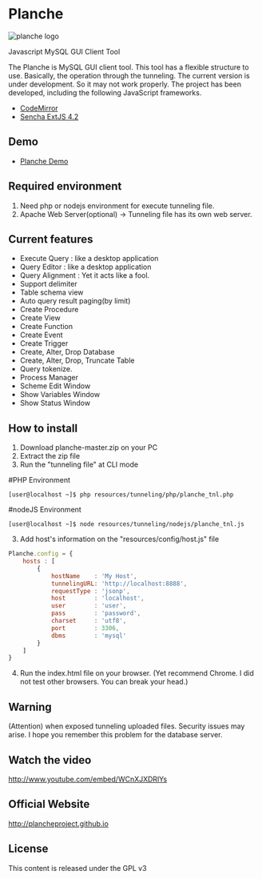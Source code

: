 Planche
=========

![planche logo](http://www.makewebapp.net/planche-logo/logo.jpg)

Javascript MySQL GUI Client Tool

The Planche is MySQL GUI client tool. This tool has a flexible structure to use. Basically, the operation through the tunneling.
The current version is under development. So it may not work properly. The project has been developed, including the following JavaScript frameworks.

- [CodeMirror](http://codemirror.net/)
- [Sencha ExtJS 4.2](http://www.sencha.com/products/extjs/)

Demo
----
- [Planche Demo](http://www.makewebapp.net/planche)


Required environment
----
1. Need php or nodejs environment for execute tunneling file.
2. Apache Web Server(optional) -> Tunneling file has its own web server.


Current features
----
- Execute Query : like a desktop application
- Query Editor : like a desktop application
- Query Alignment : Yet it acts like a fool.
- Support delimiter
- Table schema view
- Auto query result paging(by limit)
- Create Procedure
- Create View
- Create Function
- Create Event
- Create Trigger
- Create, Alter, Drop Database
- Create, Alter, Drop, Truncate Table
- Query tokenize.
- Process Manager
- Scheme Edit Window
- Show Variables Window
- Show Status Window


How to install
----

1. Download planche-master.zip on your PC
2. Extract the zip file
2. Run the "tunneling file" at CLI mode

#PHP Environment
```
[user@localhost ~]$ php resources/tunneling/php/planche_tnl.php
```

#nodeJS Environment
```
[user@localhost ~]$ node resources/tunneling/nodejs/planche_tnl.js
```

3. Add host's information on the "resources/config/host.js" file

```js
Planche.config = {
    hosts : [
        {
            hostName    : 'My Host',
            tunnelingURL: 'http://localhost:8888',
            requestType : 'jsonp',
            host        : 'localhost',
            user        : 'user',
            pass        : 'password',
            charset     : 'utf8',
            port        : 3306,
            dbms        : 'mysql'
        }
    ]
}
```

4. Run the index.html file on your browser.
   (Yet recommend Chrome. I did not test other browsers. You can break your head.)

Warning
----
(Attention) when exposed tunneling uploaded files. Security issues may arise. I hope you remember this problem for the database server.

Watch the video
----

http://www.youtube.com/embed/WCnXJXDRlYs

Official Website
----

http://plancheproject.github.io

License
----

This content is released under the GPL v3

